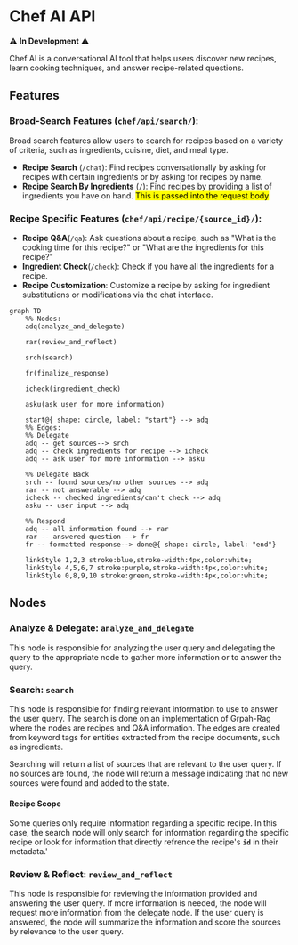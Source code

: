 # Chef AI API
⚠️ **In Development** ⚠️

Chef AI is a conversational AI tool that helps users discover new recipes, learn cooking techniques, and answer recipe-related questions.


## Features

### Broad-Search Features (`chef/api/search/`):
Broad search features allow users to search for recipes based on a variety of criteria, such as ingredients, cuisine, diet, and meal type.
- **Recipe Search** (`/chat`): Find recipes conversationally by asking for recipes with certain ingredients or by asking for recipes by name.
- **Recipe Search By Ingredients** (`/`): Find recipes by providing a list of ingredients you have on hand. <mark>This is passed into the request body</mark>


### Recipe Specific Features (`chef/api/recipe/{source_id}/`):
- **Recipe Q&A**(`/qa`): Ask questions about a recipe, such as "What is the cooking time for this recipe?" or "What are the ingredients for this recipe?"
- **Ingredient Check**(`/check`): Check if you have all the ingredients for a recipe.
- **Recipe Customization**: Customize a recipe by asking for ingredient substitutions or modifications via the chat interface. 

```mermaid
graph TD
    %% Nodes:
    adq(analyze_and_delegate)

    rar(review_and_reflect)

    srch(search)

    fr(finalize_response)

    icheck(ingredient_check)

    asku(ask_user_for_more_information)

    start@{ shape: circle, label: "start"} --> adq
    %% Edges:
    %% Delegate
    adq -- get sources--> srch
    adq -- check ingredients for recipe --> icheck
    adq -- ask user for more information --> asku
    
    %% Delegate Back
    srch -- found sources/no other sources --> adq
    rar -- not answerable --> adq
    icheck -- checked ingredients/can't check --> adq
    asku -- user input --> adq

    %% Respond
    adq -- all information found --> rar
    rar -- answered question --> fr
    fr -- formatted response--> done@{ shape: circle, label: "end"}

    linkStyle 1,2,3 stroke:blue,stroke-width:4px,color:white;
    linkStyle 4,5,6,7 stroke:purple,stroke-width:4px,color:white;
    linkStyle 0,8,9,10 stroke:green,stroke-width:4px,color:white;
```


## Nodes
### Analyze & Delegate: `analyze_and_delegate`
This node is responsible for analyzing the user query and delegating the query to the appropriate node to gather more information or to answer the query.

### Search: `search`
This node is responsible for finding relevant information to use to answer the user query. The search is done on an implementation of Grpah-Rag where the nodes are recipes and Q&A information. The edges are created from keyword tags for entities extracted from the recipe documents, such as ingredients.

Searching will return a list of sources that are relevant to the user query. If no sources are found, the node will return a message indicating that no new sources were found and added to the state.

#### Recipe Scope
Some queries only require information regarding a specific recipe. In this case, the search node will only search for information regarding the specific recipe or look for information that directly refrence the recipe's **`id`** in their metadata.'

### Review & Reflect: `review_and_reflect`
This node is responsible for reviewing the information provided and answering the user query. If more information is needed, the node will request more information from the delegate node. If the user query is answered, the node will summarize the information and score the sources by relevance to the user query.
